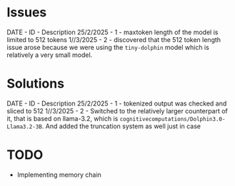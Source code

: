 # Issues

DATE - ID - Description
25/2/2025 - 1 - maxtoken length of the model is limited to 512 tokens
1//3/2025 - 2 - discovered that the 512 token length issue arose 
                because we were using the `tiny-dolphin` model which is relatively a very small model.

# Solutions

DATE - ID - Description
25/2/2025 - 1 - tokenized output was checked and sliced to 512
1//3/2025 - 2 - Switched to the relatively larger counterpart of it, that is based on llama-3.2, which is 
                `cognitivecomputations/Dolphin3.0-Llama3.2-3B`. And added the truncation system as well just in case

# TODO
- Implementing memory chain
